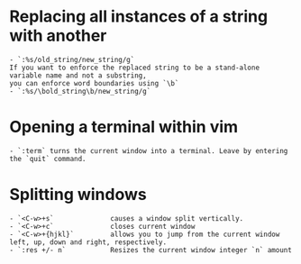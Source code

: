 # Replacing all instances of a string with another
    - `:%s/old_string/new_string/g`
    If you want to enforce the replaced string to be a stand-alone variable name and not a substring, 
    you can enforce word boundaries using `\b`
    - `:%s/\bold_string\b/new_string/g` 
# Opening a terminal within vim
    - `:term` turns the current window into a terminal. Leave by entering the `quit` command.
    
# Splitting windows
    - `<C-w>+s`              causes a window split vertically.
    - `<C-w>+c`              closes current window
    - `<C-w>+{hjkl}`         allows you to jump from the current window left, up, down and right, respectively.
    - `:res +/- n`           Resizes the current window integer `n` amount
